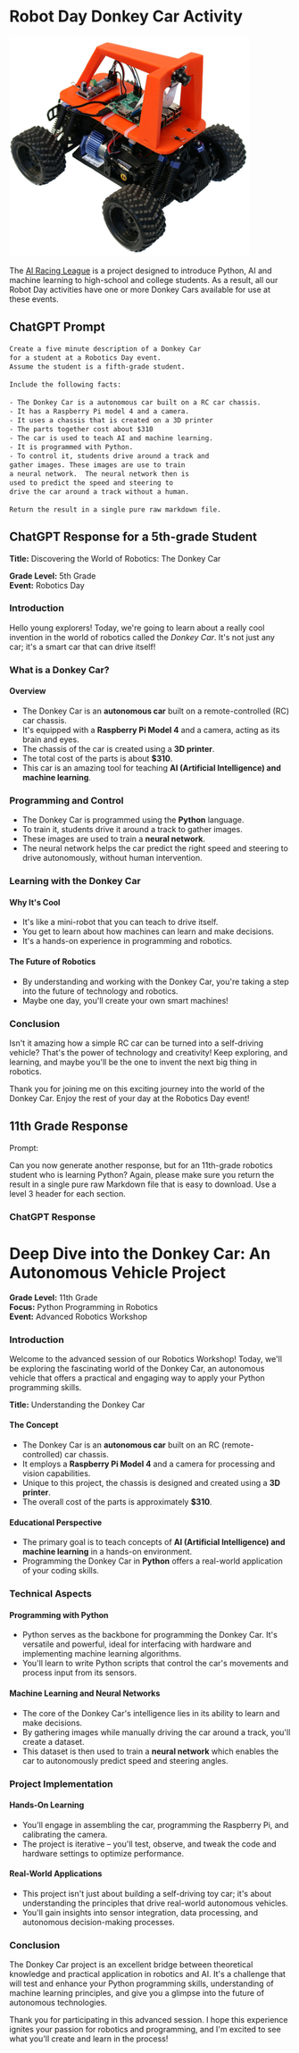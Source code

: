 # Robot Day Donkey Car Activity

![](../img/donkey-car.png)

The [AI Racing League](https://dmccreary.github.io/ai-racing-league/)
is a project designed to introduce Python, AI and
machine learning to high-school and college students.
As a result, all our Robot Day activities have one
or more Donkey Cars available for use at these events.

## ChatGPT Prompt

```linenums="0"
Create a five minute description of a Donkey Car
for a student at a Robotics Day event.
Assume the student is a fifth-grade student.

Include the following facts:

- The Donkey Car is a autonomous car built on a RC car chassis.
- It has a Raspberry Pi model 4 and a camera.
- It uses a chassis that is created on a 3D printer
- The parts together cost about $310
- The car is used to teach AI and machine learning.
- It is programmed with Python.
- To control it, students drive around a track and
gather images. These images are use to train
a neural network.  The neural network then is
used to predict the speed and steering to
drive the car around a track without a human.

Return the result in a single pure raw markdown file.
```

## ChatGPT Response for a 5th-grade Student

**Title:** Discovering the World of Robotics: The Donkey Car

**Grade Level:** 5th Grade  
**Event:** Robotics Day

### Introduction
Hello young explorers! Today, we're going to learn about a really cool invention in the world of robotics called the *Donkey Car*. It's not just any car; it's a smart car that can drive itself!

### What is a Donkey Car?

#### Overview
- The Donkey Car is an **autonomous car** built on a remote-controlled (RC) car chassis.
- It's equipped with a **Raspberry Pi Model 4** and a camera, acting as its brain and eyes.
- The chassis of the car is created using a **3D printer**.
- The total cost of the parts is about **$310**.
- This car is an amazing tool for teaching **AI (Artificial Intelligence) and machine learning**.

### Programming and Control
- The Donkey Car is programmed using the **Python** language.
- To train it, students drive it around a track to gather images.
- These images are used to train a **neural network**.
- The neural network helps the car predict the right speed and steering to drive autonomously, without human intervention.

### Learning with the Donkey Car

#### Why It's Cool
- It's like a mini-robot that you can teach to drive itself.
- You get to learn about how machines can learn and make decisions.
- It's a hands-on experience in programming and robotics.

#### The Future of Robotics
- By understanding and working with the Donkey Car, you're taking a step into the future of technology and robotics.
- Maybe one day, you'll create your own smart machines!

### Conclusion

Isn't it amazing how a simple RC car can be turned into a self-driving vehicle? That's the power of technology and creativity! Keep exploring, and learning, and maybe you'll be the one to invent the next big thing in robotics.

Thank you for joining me on this exciting journey into the world of the Donkey Car. Enjoy the rest of your day at the Robotics Day event!

## 11th Grade Response

Prompt:

Can you now generate another response, but for an 11th-grade robotics student who is learning Python?  Again, please make sure you return the result in a single pure raw Markdown file that is easy to download.  Use a level 3 header for each section.

### ChatGPT Response

# Deep Dive into the Donkey Car: An Autonomous Vehicle Project

**Grade Level:** 11th Grade  
**Focus:** Python Programming in Robotics  
**Event:** Advanced Robotics Workshop

### Introduction
Welcome to the advanced session of our Robotics Workshop! Today, we'll be exploring the fascinating world of the Donkey Car, an autonomous vehicle that offers a practical and engaging way to apply your Python programming skills.

**Title:** Understanding the Donkey Car

#### The Concept
- The Donkey Car is an **autonomous car** built on an RC (remote-controlled) car chassis.
- It employs a **Raspberry Pi Model 4** and a camera for processing and vision capabilities.
- Unique to this project, the chassis is designed and created using a **3D printer**.
- The overall cost of the parts is approximately **$310**.

#### Educational Perspective
- The primary goal is to teach concepts of **AI (Artificial Intelligence) and machine learning** in a hands-on environment.
- Programming the Donkey Car in **Python** offers a real-world application of your coding skills.

### Technical Aspects

#### Programming with Python
- Python serves as the backbone for programming the Donkey Car. It's versatile and powerful, ideal for interfacing with hardware and implementing machine learning algorithms.
- You'll learn to write Python scripts that control the car's movements and process input from its sensors.

#### Machine Learning and Neural Networks
- The core of the Donkey Car's intelligence lies in its ability to learn and make decisions.
- By gathering images while manually driving the car around a track, you'll create a dataset.
- This dataset is then used to train a **neural network** which enables the car to autonomously predict speed and steering angles.

### Project Implementation

#### Hands-On Learning
- You'll engage in assembling the car, programming the Raspberry Pi, and calibrating the camera.
- The project is iterative – you'll test, observe, and tweak the code and hardware settings to optimize performance.

#### Real-World Applications
- This project isn't just about building a self-driving toy car; it's about understanding the principles that drive real-world autonomous vehicles.
- You'll gain insights into sensor integration, data processing, and autonomous decision-making processes.

### Conclusion

The Donkey Car project is an excellent bridge between theoretical knowledge and practical application in robotics and AI. It's a challenge that will test and enhance your Python programming skills, understanding of machine learning principles, and give you a glimpse into the future of autonomous technologies.

Thank you for participating in this advanced session. I hope this experience ignites your passion for robotics and programming, and I'm excited to see what you'll create and learn in the process!



